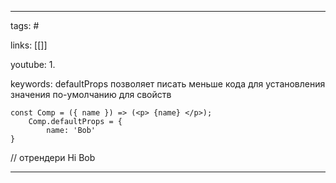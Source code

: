____

tags: #

links: [[]]

youtube: 
1. 

keywords:
defaultProps позволяет писать меньше кода для установления значения по-умолчанию для свойств
~~~
const Comp = ({ name }) => (<p> {name} </p>);
	Comp.defaultProps = {
		name: 'Bob'
}
~~~
// отрендери Hi Bob
<Comp />
_____
